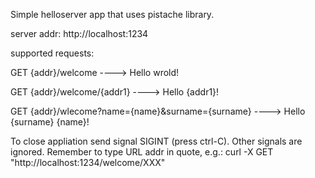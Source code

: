 Simple helloserver app that uses pistache library.

server addr: http://localhost:1234

supported requests:

GET {addr}/welcome				 ----> Hello wrold!

GET {addr}/welcome/{addr1}			 ----> Hello {addr1}!

GET {addr}/wlecome?name={name}&surname={surname} ----> Hello {surname} {name}!

To close appliation send signal SIGINT (press ctrl-C). Other signals are ignored.
Remember to type URL addr in quote, e.g.: curl -X GET "http://localhost:1234/welcome/XXX"